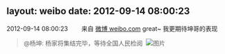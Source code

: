 layout: weibo
date: 2012-09-14 08:00:23
---
<meta name="referrer" content="no-referrer" />

2012-09-14 08:00:23  &nbsp;&nbsp;&nbsp;&nbsp;&nbsp;&nbsp; 来自 <a href="http://weibo.com/" rel="nofollow">微博 weibo.com</a>
great~ 我更期待坤哥的表现
>  @杨坤: 杨家将集结完毕，等待全国人民检阅 ​​​
>  ![图片](https://ww4.sinaimg.cn/large/4c13020cjw1dwuwop6qcfj.jpg)
